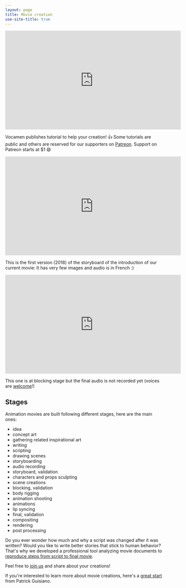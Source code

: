 ```yaml
---
layout: page
title: Movie creation
use-site-title: true
---
```

<iframe width="560" height="315" src="https://www.youtube-nocookie.com/embed/Nv6Ej_Yyt2I" frameborder="0" allow="accelerometer; autoplay; encrypted-media; gyroscope; picture-in-picture" allowfullscreen></iframe>

Vocamen publishes tutorial to help your creation! :+1:
Some tutorials are public and others are reserved for our supporters on [Patreon](https://patreon.com/vocamen). 
Support on Patreon starts at $1 :smile:

<iframe width="560" height="315" src="https://www.youtube-nocookie.com/embed/jba7rXJ6M5Y" frameborder="0" allow="accelerometer; autoplay; encrypted-media; gyroscope; picture-in-picture" allowfullscreen></iframe>

This is the first version (2018) of the storyboard of the introduction of our current movie:
It has very few images and audio is in French :)

<iframe width="560" height="315" src="https://www.youtube-nocookie.com/embed/WxH8-X7iM4g" frameborder="0" allow="accelerometer; autoplay; encrypted-media; gyroscope; picture-in-picture" allowfullscreen></iframe>

This one is at blocking stage but the final audio is not recorded yet (voices are [welcome](engage/)!)

## Stages
Animation movies are built following different stages, here are the main ones:
- idea
- concept art
- gathering related inspirational art
- writing
- scripting
- drawing scenes
- storyboarding
- audio recording
- storyboard, validation
- characters and props sculpting
- scene creations
- blocking, validation
- body rigging
- animation shooting
- animations
- lip syncing
- final, validation
- compositing
- rendering
- post processing

Do you ever wonder how much and why a script was changed after it was written?
Would you like to write better stories that stick to human behavior?
That's why we developed a professional tool analyzing movie documents to [reproduce steps from script to final movie](movies/).

Feel free to [join us](https://patreon.com/vocamen) and share about your creations!

If you're interested to learn more about movie creations, here's a [great start](https://vimeo.com/93920761) from Patrick Guisiano.
